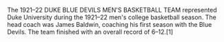 The 1921–22 DUKE BLUE DEVILS MEN'S BASKETBALL TEAM represented Duke University during the 1921–22 men's college basketball season. The head coach was James Baldwin, coaching his first season with the Blue Devils. The team finished with an overall record of 6–12.[1]
